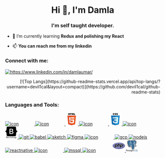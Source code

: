 <h1 align="center">Hi 👋, I'm Damla</h1>
<h3 align="center">I'm self taught developer.</h3>

- 🌱 I’m currently learning **Redux and polishing my React**

- 📫 **You can reach me from  my linkedin**

<h3 align="left">Connect with me:</h3>
<p align="left">
<a href="https://linkedin.com/in/https://www.linkedin.com/in/damlaumar/" target="blank"><img align="center" src="https://raw.githubusercontent.com/rahuldkjain/github-profile-readme-generator/master/src/images/icons/Social/linked-in-alt.svg" alt="https://www.linkedin.com/in/damlaumar/" height="30" width="40" /></a>
</p>
<p align="right">
  [![Top Langs](https://github-readme-stats.vercel.app/api/top-langs/?username=devil1cal&layout=compact)](https://github.com/devil1cal/github-readme-stats)
</p>




<h3 align="left">Languages and Tools:</h3>
<p align="left"> 
  <a href="https://www.python.org" target="_blank" rel="noreferrer" alt="python"> 
    <img src="https://techstack-generator.vercel.app/python-icon.svg" alt="icon" width="45" style="width: 40px; height: 40px; margin-right: 50px; margin-bottom: 0px;" /> </a> 
  <a href="https://reactjs.org/" target="_blank" rel="noreferrer" alt="react"> 
    <img src="https://techstack-generator.vercel.app/react-icon.svg" alt="icon" width="45" style="width: 40px; height: 40px; margin-right: 50px; margin-bottom: 0px;" /> </a> 
  <a href="https://www.w3.org/html/" target="_blank" rel="noreferrer" alt="html"> 
    <img src="https://raw.githubusercontent.com/devicons/devicon/master/icons/html5/html5-original-wordmark.svg" alt="html5" width="40" height="40"/> </a> 
  <a href="https://developer.mozilla.org/en-US/docs/Web/JavaScript" target="_blank" rel="noreferrer" alt="javascript"> 
    <img src="https://techstack-generator.vercel.app/js-icon.svg" alt="icon" width="45" style="width: 40px; height: 40px; margin-right: 50px; margin-bottom: 0px;" /> </a> 
  <a href="https://www.w3schools.com/css/" target="_blank" rel="noreferrer" alt="css3"> 
    <img src="https://raw.githubusercontent.com/devicons/devicon/master/icons/css3/css3-original-wordmark.svg" alt="css3" width="40" height="40"/> </a> 
  <a href="https://sass-lang.com" target="_blank" rel="noreferrer" alt="sass"> 
    <img src="https://techstack-generator.vercel.app/sass-icon.svg" alt="icon" width="45" style="width: 40px; height: 40px; margin-right: 50px; margin-bottom: 0px;" /> </a> 
  <a href="https://getbootstrap.com" target="_blank" rel="noreferrer" alt="bootstrap"> 
    <img src="https://raw.githubusercontent.com/devicons/devicon/master/icons/bootstrap/bootstrap-plain-wordmark.svg" alt="bootstrap" width="40" height="40"/> </a> 
  <a href="https://git-scm.com/" target="_blank" rel="noreferrer" alt="git"> 
    <img src="https://www.vectorlogo.zone/logos/git-scm/git-scm-icon.svg" alt="git" width="40" height="40"/> </a> 
  <a href="https://babeljs.io/" target="_blank" rel="noreferrer" alt="babel"> 
    <img src="https://user-images.githubusercontent.com/3025322/87547253-bf050400-c6a2-11ea-950a-280311bc6cc8.png" alt="babel" width="40" height="40"/> </a> 
  <a href="https://www.sketch.com/" target="_blank" rel="noreferrer" alt="sketch">
    <img src="https://www.vectorlogo.zone/logos/sketchapp/sketchapp-icon.svg" alt="sketch" width="40" height="40"/> </a>
  <a href="https://www.figma.com/" target="_blank" rel="noreferrer" alt="figma"> 
    <img src="https://www.vectorlogo.zone/logos/figma/figma-icon.svg" alt="figma" width="40" height="40"/> </a> 
  <a href="https://www.docker.com/" target="_blank" rel="noreferrer" alt="docker"> 
    <img src="https://techstack-generator.vercel.app/docker-icon.svg" alt="icon" width="45" style="width: 40px; height: 40px; margin-right: 50px; margin-bottom: 0px;" /> </a> 
  <a href="https://cloud.google.com" target="_blank" rel="noreferrer" alt="google cloud"> 
    <img src="https://www.vectorlogo.zone/logos/google_cloud/google_cloud-icon.svg" alt="gcp" width="40" height="40"/> </a>  
  <a href="https://nodejs.org" target="_blank" rel="noreferrer" alt="nodejs"> 
    <img src="https://friconix.com/png/fi-cnsuxx-nodejs.png" alt="nodejs" width="40" height="40"/> </a> 
  <a href="https://reactnative.dev/" target="_blank" rel="noreferrer" alt="react native"> 
    <img src="https://miro.medium.com/v2/resize:fit:1024/1*xDi2csEAWxu95IEkaNdFUQ.png" alt="reactnative" width="40" height="40"/> </a> 
  <a href="https://redux.js.org" target="_blank" rel="noreferrer" alt="redux"> 
    <img src="https://techstack-generator.vercel.app/redux-icon.svg" alt="icon" width="45" style="width: 40px; height: 40px; margin-right: 50px; margin-bottom: 0px;" /> </a>
 <a href="https://www.microsoft.com/en-us/sql-server" target="_blank" rel="noreferrer" alt="sql server"> 
    <img src="https://www.svgrepo.com/show/303229/microsoft-sql-server-logo.svg" alt="mssql" width="40" height="40"/> </a> 
  <a href="https://www.mysql.com/" target="_blank" rel="noreferrer" alt="mysql"> 
    <img src="https://techstack-generator.vercel.app/mysql-icon.svg" alt="icon" width="45" style="width: 40px; height: 40px; margin-right: 50px; margin-bottom: 0px;" /></a>
  <a href="https://www.php.net" target="_blank" rel="noreferrer" alt="php"> 
    <img src="https://raw.githubusercontent.com/devicons/devicon/master/icons/php/php-original.svg" alt="php" width="40" height="40"/> </a> 
  <a href="https://www.postgresql.org" target="_blank" rel="noreferrer" alt="postsql"> 
    <img src="https://raw.githubusercontent.com/devicons/devicon/master/icons/postgresql/postgresql-original-wordmark.svg" alt="postgresql" width="40" height="40"/> </a>  
</p>

